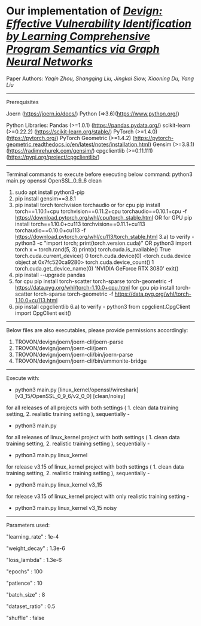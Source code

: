 # Our implementation of [_Devign: Effective Vulnerability Identification by Learning Comprehensive Program Semantics via Graph Neural Networks_](https://arxiv.org/abs/1909.03496)

Paper Authors:
_Yaqin Zhou, Shangqing Liu, Jingkai Siow, Xiaoning Du, Yang Liu_

---

Prerequisites

Joern (https://joern.io/docs/)
Python (=>3.6)(https://www.python.org/)

Python Libraries:
Pandas (>=1.0.1) (https://pandas.pydata.org/)
scikit-learn (>=0.22.2) (https://scikit-learn.org/stable/)
PyTorch (>=1.4.0) (https://pytorch.org/)
PyTorch Geometric (>=1.4.2) (https://pytorch-geometric.readthedocs.io/en/latest/notes/installation.html)
Gensim (>=3.8.1) (https://radimrehurek.com/gensim/)
cpgclientlib (>=0.11.111) (https://pypi.org/project/cpgclientlib/)

---

Terminal commands to execute before executing below command: 
python3 main.py openssl OpenSSL_0_9_6 clean
1) sudo apt install python3-pip
2) pip install gensim==3.8.1
3) pip install torch torchvision torchaudio
   or for cpu
   pip install torch==1.10.1+cpu torchvision==0.11.2+cpu torchaudio==0.10.1+cpu -f https://download.pytorch.org/whl/cpu/torch_stable.html
   OR for GPU
   pip install torch==1.10.0+cu113 torchvision==0.11.1+cu113 torchaudio==0.10.0+cu113 -f https://download.pytorch.org/whl/cu113/torch_stable.html
3.a) to verify - 	python3 -c "import torch; print(torch.version.cuda)"
					OR
					python3
					import torch
					x = torch.rand(5, 3)
					print(x)
					torch.cuda.is_available()
					True
					torch.cuda.current_device()
					0
					torch.cuda.device(0)
					<torch.cuda.device object at 0x7fc520ca9280>
					torch.cuda.device_count()
					1
					torch.cuda.get_device_name(0)
					'NVIDIA GeForce RTX 3080'
					exit()
4) pip install --upgrade pandas
5) 	for cpu
	pip install torch-scatter torch-sparse torch-geometric -f https://data.pyg.org/whl/torch-1.10.0+cpu.html
	for gpu
    pip install torch-scatter torch-sparse torch-geometric -f https://data.pyg.org/whl/torch-1.10.0+cu113.html
6) pip install cpgclientlib
6.a) to verify - 	python3
					from cpgclient.CpgClient import CpgClient
					exit()

---

Below files are also executables, please provide permissions accordingly:
1) TROVON/devign/joern/joern-cli/joern-parse
2) TROVON/devign/joern/joern-cli/joern
3) TROVON/devign/joern/joern-cli/bin/joern-parse
4) TROVON/devign/joern/joern-cli/bin/ammonite-bridge

---

Execute with:

- python3 main.py [linux_kernel/openssl/wireshark] [v3_15/OpenSSL_0_9_6/v2_0_0] [clean/noisy]

for all releases of all projects with both settings ( 1. clean data training setting, 2. realistic training setting ), sequentially -

- python3 main.py

for all releases of linux_kernel project  with both settings ( 1. clean data training setting, 2. realistic training setting ), sequentially -

- python3 main.py linux_kernel

for release v3.15 of linux_kernel project  with both settings ( 1. clean data training setting, 2. realistic training setting ), sequentially -

- python3 main.py linux_kernel v3_15

for release v3.15 of linux_kernel project with only realistic training setting -

- python3 main.py linux_kernel v3_15 noisy
 
---

Parameters used:

"learning_rate" : 1e-4

"weight_decay" : 1.3e-6

"loss_lambda" : 1.3e-6

"epochs" : 100

"patience" : 10

"batch_size" : 8

"dataset_ratio" : 0.5

"shuffle" : false
